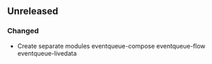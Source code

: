 ## Unreleased

### Changed

- Create separate modules eventqueue-compose eventqueue-flow eventqueue-livedata
